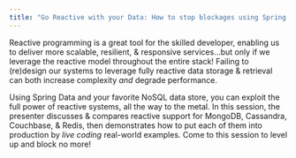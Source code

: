 ```yaml
---
title: "Go Reactive with your Data: How to stop blockages using Spring Data & Reactive NoSQL DBs"
---
```


Reactive programming is a great tool for the skilled developer, enabling us to deliver more scalable, resilient, & responsive services...but only if we leverage the reactive model throughout the entire stack! Failing to (re)design our systems to leverage fully reactive data storage & retrieval can both increase complexity *and* degrade performance.

Using Spring Data and your favorite NoSQL data store, you can exploit the full power of reactive systems, all the way to the metal. In this session, the presenter discusses & compares reactive support for MongoDB, Cassandra, Couchbase, & Redis, then demonstrates how to put each of them into production by *live coding* real-world examples. Come to this session to level up and block no more!

